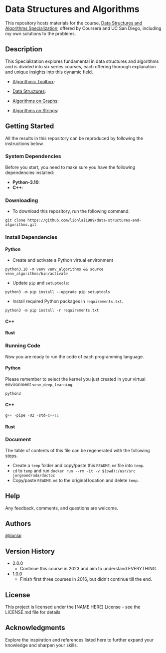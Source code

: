 # Data Structures and Algorithms
This repository hosts materials for the course, [Data Structures and Algorithms Specialization](https://www.coursera.org/specializations/data-structures-algorithms), offered by Coursera and UC San Diego, including my own solutions to the problems.


## Description
This Specialization explores fundamental in data structures and algorithms and is divided into six series courses, each offering thorough explanation and unique insights into this dynamic field.

- [Algorithmic Toolbox]():


- [Data Structures]():


- [Algorithms on Graphs]():


- [Algorithms on Strings]():


## Getting Started
All the results in this repository can be reproduced by following the instructions below.

### System Dependencies
Before you start, you need to make sure you have the following dependencies installed:
* **Python-3.10**:
* **C++**:


### Downloading
* To download this repository, run the following command:
```shell
git clone https://github.com/lionlai1989/data-structures-and-algorithms.git
```

### Install Dependencies
#### Python
- Create and activate a Python virtual environment
```
python3.10 -m venv venv_algorithms && source venv_algorithms/bin/activate
```
- Update `pip` and `setuptools`:
```
python3 -m pip install --upgrade pip setuptools
```
- Install required Python packages in `requirements.txt`.
```
python3 -m pip install -r requirements.txt
```

#### C++
#### Rust

### Running Code
Now you are ready to run the code of each programming language.

#### Python
Please remember to select the kernel you just created in your virtual environment `venv_deep_learning`.
```python
python3
```

#### C++
```cpp
g++ -pipe -O2 -std=c++11
```

#### Rust

### Document
The table of contents of this file can be regenerated with the following steps.
- Create a `temp` folder and copy/paste this `README.md` file into `temp`.
- `cd` to `temp` and run `docker run --rm -it -v $(pwd):/usr/src jorgeandrada/doctoc`
- Copy/paste `README.md` to the original location and delete `temp`.


## Help

Any feedback, comments, and questions are welcome.

## Authors
[@lionlai](https://github.com/lionlai1989)

## Version History

* 2.0.0
    * Continue this course in 2023 and aim to understand EVERYTHING.
* 1.0.0
    * Finish first three courses in 2016, but didn't continue till the end.

## License

This project is licensed under the [NAME HERE] License - see the LICENSE.md file
for details

## Acknowledgments
Explore the inspiration and references listed here to further expand your knowledge and sharpen your skills.

<!-- 
Before reading ".py" files, you should read the corresponding **".pdf"** file. PDF files have information about what the **purpose** of assignments is and what **input** and **output** should look like. If you have any other questions, feel free to ask me. 
###Note: Using [Unicode Entity Codes for Math](http://symbolcodes.tlt.psu.edu/bylanguage/mathchart.html) to edit math equations.<br>
###Note: Using [Gravizo](http://g.gravizo.com/#howto) and [Graphviz](http://www.graphviz.org/Gallery.php) to draw charts.<br> -->
